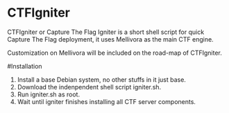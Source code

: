 # CTFIgniter
CTFIgniter or Capture The Flag Igniter is a short shell script for quick Capture The Flag deployment, it uses Mellivora as the main CTF engine.

Customization on Mellivora will be included on the road-map of CTFIgniter.

#Installation
1. Install a base Debian system, no other stuffs in it just base.
2. Download the indenpendent shell script igniter.sh.
3. Run igniter.sh as root.
4. Wait until igniter finishes installing all CTF server components.
